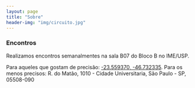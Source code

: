 ```yaml
---
layout: page
title: "Sobre"
header-img: "img/circuito.jpg"
---
```


### Encontros

Realizamos encontros semanalmentes na sala B07 do Bloco B no IME/USP.

Para aqueles que gostam de precisão: [-23.559370, -46.732335](https://www.google.com.br/maps/@-23.5594241,-46.7322373,21z). Para os menos precisos: R. do Matão, 1010 - Cidade Universitaria, São Paulo - SP, 05508-090
